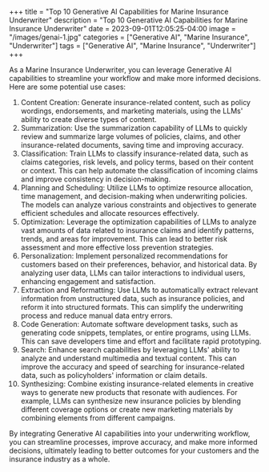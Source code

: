 +++
title = "Top 10 Generative AI Capabilities for Marine Insurance Underwriter"
description = "Top 10 Generative AI Capabilities for Marine Insurance Underwriter"
date = 2023-09-01T12:05:25-04:00
image = "/images/genai-1.jpg"
categories = ["Generative AI", "Marine Insurance", "Underwriter"]
tags = ["Generative AI", "Marine Insurance", "Underwriter"]
+++

As a Marine Insurance Underwriter, you can leverage Generative AI capabilities to streamline your workflow and make more informed decisions. Here are some potential use cases:

1. Content Creation: Generate insurance-related content, such as policy wordings, endorsements, and marketing materials, using the LLMs' ability to create diverse types of content.
2. Summarization: Use the summarization capability of LLMs to quickly review and summarize large volumes of policies, claims, and other insurance-related documents, saving time and improving accuracy.
3. Classification: Train LLMs to classify insurance-related data, such as claims categories, risk levels, and policy terms, based on their content or context. This can help automate the classification of incoming claims and improve consistency in decision-making.
4. Planning and Scheduling: Utilize LLMs to optimize resource allocation, time management, and decision-making when underwriting policies. The models can analyze various constraints and objectives to generate efficient schedules and allocate resources effectively.
5. Optimization: Leverage the optimization capabilities of LLMs to analyze vast amounts of data related to insurance claims and identify patterns, trends, and areas for improvement. This can lead to better risk assessment and more effective loss prevention strategies.
6. Personalization: Implement personalized recommendations for customers based on their preferences, behavior, and historical data. By analyzing user data, LLMs can tailor interactions to individual users, enhancing engagement and satisfaction.
7. Extraction and Reformatting: Use LLMs to automatically extract relevant information from unstructured data, such as insurance policies, and reform it into structured formats. This can simplify the underwriting process and reduce manual data entry errors.
8. Code Generation: Automate software development tasks, such as generating code snippets, templates, or entire programs, using LLMs. This can save developers time and effort and facilitate rapid prototyping.
9. Search: Enhance search capabilities by leveraging LLMs' ability to analyze and understand multimedia and textual content. This can improve the accuracy and speed of searching for insurance-related data, such as policyholders' information or claim details.
10. Synthesizing: Combine existing insurance-related elements in creative ways to generate new products that resonate with audiences. For example, LLMs can synthesize new insurance policies by blending different coverage options or create new marketing materials by combining elements from different campaigns.

By integrating Generative AI capabilities into your underwriting workflow, you can streamline processes, improve accuracy, and make more informed decisions, ultimately leading to better outcomes for your customers and the insurance industry as a whole.